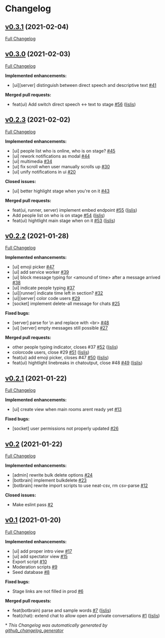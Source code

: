 # Changelog

## [v0.3.1](https://github.com/lislis/katharsis.lol/tree/v0.3.1) (2021-02-04)

[Full Changelog](https://github.com/lislis/katharsis.lol/compare/v0.3.0...v0.3.1)

## [v0.3.0](https://github.com/lislis/katharsis.lol/tree/v0.3.0) (2021-02-03)

[Full Changelog](https://github.com/lislis/katharsis.lol/compare/v0.2.3...v0.3.0)

**Implemented enhancements:**

- \[ui\]\[server\] distinguish between direct speech and descriptive text [\#41](https://github.com/lislis/katharsis.lol/issues/41)

**Merged pull requests:**

- feat\(ui\) Add switch direct speech \<-\> text to stage [\#56](https://github.com/lislis/katharsis.lol/pull/56) ([lislis](https://github.com/lislis))

## [v0.2.3](https://github.com/lislis/katharsis.lol/tree/v0.2.3) (2021-02-02)

[Full Changelog](https://github.com/lislis/katharsis.lol/compare/v0.2.2...v0.2.3)

**Implemented enhancements:**

- \[ui\] people list who is online, who is on stage? [\#45](https://github.com/lislis/katharsis.lol/issues/45)
- \[ui\] rework notifications as modal [\#44](https://github.com/lislis/katharsis.lol/issues/44)
- \[ui\] multimedia [\#34](https://github.com/lislis/katharsis.lol/issues/34)
- \[ui\] fix scroll when user manually scrolls up [\#30](https://github.com/lislis/katharsis.lol/issues/30)
- \[ui\] unify notifications in ui [\#20](https://github.com/lislis/katharsis.lol/issues/20)

**Closed issues:**

- \[ui\] better highlight stage when you're on it  [\#43](https://github.com/lislis/katharsis.lol/issues/43)

**Merged pull requests:**

- feat\(ui, runner, server\) implement embed endpoint [\#55](https://github.com/lislis/katharsis.lol/pull/55) ([lislis](https://github.com/lislis))
- Add people list on who is on stage [\#54](https://github.com/lislis/katharsis.lol/pull/54) ([lislis](https://github.com/lislis))
- feat\(ui\) hightlight main stage when on it [\#53](https://github.com/lislis/katharsis.lol/pull/53) ([lislis](https://github.com/lislis))

## [v0.2.2](https://github.com/lislis/katharsis.lol/tree/v0.2.2) (2021-01-28)

[Full Changelog](https://github.com/lislis/katharsis.lol/compare/v0.2.1...v0.2.2)

**Implemented enhancements:**

- \[ui\] emoji picker [\#47](https://github.com/lislis/katharsis.lol/issues/47)
- \[ui\] add service worker [\#39](https://github.com/lislis/katharsis.lol/issues/39)
- \[ui\] block message typing for \<amound of time\> after a message arrived [\#38](https://github.com/lislis/katharsis.lol/issues/38)
- \[ui\] indicate people typing [\#37](https://github.com/lislis/katharsis.lol/issues/37)
- \[ui\]\[runner\] indicate time left in section? [\#32](https://github.com/lislis/katharsis.lol/issues/32)
- \[ui\]\[server\] color code users [\#29](https://github.com/lislis/katharsis.lol/issues/29)
- \[socket\] implement delete-all message for chats  [\#25](https://github.com/lislis/katharsis.lol/issues/25)

**Fixed bugs:**

- \[server\] parse for \n and replace with \<br\> [\#48](https://github.com/lislis/katharsis.lol/issues/48)
- \[ui\] \[server\] empty messages still possible [\#27](https://github.com/lislis/katharsis.lol/issues/27)

**Merged pull requests:**

- other people typing indicator, closes \#37 [\#52](https://github.com/lislis/katharsis.lol/pull/52) ([lislis](https://github.com/lislis))
- colorcode users, close \#29 [\#51](https://github.com/lislis/katharsis.lol/pull/51) ([lislis](https://github.com/lislis))
- feat\(ui\) add emoji picker, closes \#47 [\#50](https://github.com/lislis/katharsis.lol/pull/50) ([lislis](https://github.com/lislis))
- feat\(ui\) hightlight linebreaks in chatoutput, close \#48 [\#49](https://github.com/lislis/katharsis.lol/pull/49) ([lislis](https://github.com/lislis))

## [v0.2.1](https://github.com/lislis/katharsis.lol/tree/v0.2.1) (2021-01-22)

[Full Changelog](https://github.com/lislis/katharsis.lol/compare/v0.2...v0.2.1)

**Implemented enhancements:**

- \[ui\] create view when main rooms arent ready yet [\#13](https://github.com/lislis/katharsis.lol/issues/13)

**Fixed bugs:**

- \[socket\] user permissions not properly updated [\#26](https://github.com/lislis/katharsis.lol/issues/26)

## [v0.2](https://github.com/lislis/katharsis.lol/tree/v0.2) (2021-01-22)

[Full Changelog](https://github.com/lislis/katharsis.lol/compare/v0.1...v0.2)

**Implemented enhancements:**

- \[admin\] rewrite bulk delete options [\#24](https://github.com/lislis/katharsis.lol/issues/24)
- \[botbrain\] implement bulkdelete [\#23](https://github.com/lislis/katharsis.lol/issues/23)
- \[botbrain\] rewrite import scripts to use neat-csv, rm csv-parse [\#12](https://github.com/lislis/katharsis.lol/issues/12)

**Closed issues:**

- Make eslint pass [\#2](https://github.com/lislis/katharsis.lol/issues/2)

## [v0.1](https://github.com/lislis/katharsis.lol/tree/v0.1) (2021-01-20)

[Full Changelog](https://github.com/lislis/katharsis.lol/compare/a9f5321e36c86f359c9016d08c717508bd9967bf...v0.1)

**Implemented enhancements:**

- \[ui\] add proper intro view [\#17](https://github.com/lislis/katharsis.lol/issues/17)
- \[ui\] add spectator view [\#15](https://github.com/lislis/katharsis.lol/issues/15)
- Export script [\#10](https://github.com/lislis/katharsis.lol/issues/10)
- Moderation scripts [\#9](https://github.com/lislis/katharsis.lol/issues/9)
- Seed database [\#8](https://github.com/lislis/katharsis.lol/issues/8)

**Fixed bugs:**

- Stage links are not filled in prod [\#6](https://github.com/lislis/katharsis.lol/issues/6)

**Merged pull requests:**

- feat\(botbrain\) parse and sample words [\#7](https://github.com/lislis/katharsis.lol/pull/7) ([lislis](https://github.com/lislis))
- feat\(chat\): extend chat to allow open and private conversations  [\#1](https://github.com/lislis/katharsis.lol/pull/1) ([lislis](https://github.com/lislis))



\* *This Changelog was automatically generated by [github_changelog_generator](https://github.com/github-changelog-generator/github-changelog-generator)*
